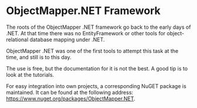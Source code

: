 # ObjectMapper.NET Framework

The roots of the ObjectMapper .NET framework go back to the early days of .NET. At that time there was no EntityFramework or other tools for object-relational database mapping under .NET. 

ObjectMapper .NET was one of the first tools to attempt this task at the time, and still is to this day.

The use is free, but the documentation for it is not the best. A good tip is to look at the tutorials.

For easy integration into own projects, a corresponding NuGET package is maintained. It can be found at the following address: https://www.nuget.org/packages/ObjectMapper.NET.